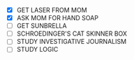 - [x] GET LASER FROM MOM
- [x] ASK MOM FOR HAND SOAP
- [ ] GET SUNBRELLA
- [ ] SCHROEDINGER'S CAT SKINNER BOX
- [ ] STUDY INVESTIGATIVE JOURNALISM
- [ ] STUDY LOGIC